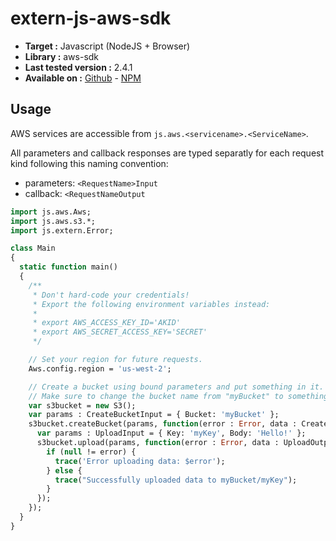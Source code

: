# extern-js-aws-sdk

- **Target :** Javascript (NodeJS + Browser)
- **Library :** aws-sdk
- **Last tested version :** 2.4.1
- **Available on :** [Github](https://github.com/aws/aws-sdk-js) - [NPM](https://www.npmjs.com/package/aws-sdk)

## Usage

AWS services are accessible from `js.aws.<servicename>.<ServiceName>`.

All parameters and callback responses are typed separatly for each request kind following this naming convention:
- parameters: `<RequestName>Input`
- callback: `<RequestNameOutput`

```haxe
import js.aws.Aws;
import js.aws.s3.*;
import js.extern.Error;

class Main
{
  static function main()
  {
    /**
     * Don't hard-code your credentials!
     * Export the following environment variables instead:
     *
     * export AWS_ACCESS_KEY_ID='AKID'
     * export AWS_SECRET_ACCESS_KEY='SECRET'
     */

    // Set your region for future requests.
    Aws.config.region = 'us-west-2';

    // Create a bucket using bound parameters and put something in it.
    // Make sure to change the bucket name from "myBucket" to something unique.
    var s3bucket = new S3();
    var params : CreateBucketInput = { Bucket: 'myBucket' };
    s3bucket.createBucket(params, function(error : Error, data : CreateBucketOutput) : Void {
      var params : UploadInput = { Key: 'myKey', Body: 'Hello!' };
      s3bucket.upload(params, function(error : Error, data : UploadOutput) : Void {
        if (null != error) {
          trace('Error uploading data: $error');
        } else {
          trace("Successfully uploaded data to myBucket/myKey");
        }
      });
    });
  }
}
```
